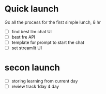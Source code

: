 # Quick launch
  Go all the process for the first simple lunch, 6 hr
  - [ ] find best llm chat UI
  - [ ] best fre API
  - [ ] template for prompt to start the chat
  - [ ] set streamlit UI

# secon launch
  - [ ] storing learning from current day
  - [ ] review track 1day 4 day